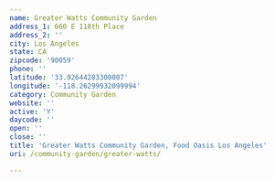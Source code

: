 ```yaml
---
name: Greater Watts Community Garden
address_1: 660 E 118th Place
address_2: ''
city: Los Angeles
state: CA
zipcode: '90059'
phone: ''
latitude: '33.92644283300007'
longitude: '-118.26299932099994'
category: Community Garden
website: ''
active: 'Y'
daycode: ''
open: ''
close: ''
title: 'Greater Watts Community Garden, Food Oasis Los Angeles'
uri: /community-garden/greater-watts/

---
```

